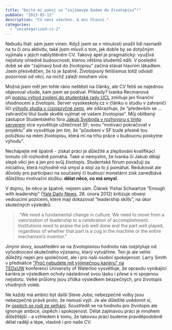 ```yaml
---
title: "Dejte mi pokoj se “zajímavým bodem do životopisu”!"
pubDate: "2013-03-12"
description: "CV není všechno. A ani hlavní."
categories: 
  - "uncategorized-cs-2"
---
```


Nebudu lhát: sám jsem vinen. Když jsem se v minulosti snažil lidi navnadit na tu či onu aktivitu, také jsem mluvil o tom, jak dobře by se dotyčným vyjímala v jejich nablyštěném CV. Takový apel je pragmatický: využívá nejistoty ohledně budoucnosti, kterou většina studentů sdílí. V poslední době se ale “zajímavý bod do životopisu” začíná stávat hlavním lákadlem. Jsem přesvědčen, že to je špatně. Životopisný fetišismus totiž odvádí pozornost od věcí, na nichž záleží mnohem více.

Možná jsem měl jen tohle ráno neštěstí na články, ale CV fetiš se najednou objevoval všude, kam jsem se podíval. Příklady? Ivanka Recmanová při [popisu výhod zvolení do studentské rady UCL](http://www.oxbridge.sk/blog/studentske-spolky) zmiňuje jen finanční ohodnocení a životopis. Server vysokeskoly.cz v článku o studiu v zahraničí líčí [výhody studia v cizojazyčné zemi](http://www.vysokeskoly.cz/clanek/titul-ze-zahranicni-univerzity-proc-ne), ale zdůrazňuje, že “především se … zahraniční titul bude skvěle vyjímat ve vašem životopise”. Můj oblíbený zástupce Studentského fóra [Jakub Svoboda v rozhovoru s tímto serverem](http://www.vysokeskoly.cz/clanek/jakub-svoboda-ze-studentskeho-fora-nove-maturite-uskodila-jeji-prepolitizovanost) sice vysvětluje užitečnost SF; svou “motivaci pokračovat v projektu” ale vysvětluje jen tím, že “působení v SF bude přesně tou položkou na mém životopisu, která mi na trhu práce v budoucnu poskytne výhodu”.

Nechápejte mě špatně - získat práci je důležité a zlepšování kvalifikací tomuto cíli rozhodně pomáhá. Také si nemyslím, že Ivanka či Jakub dělají slepě věci jen a jen pro svůj životopis. Studentské fórum považuji za iniciativu, která rozhodně má smysl a stojí za to jí pomáhat. Redukovat ale důvody pro participaci na současný či budoucí monetární zisk zanedbává důležitou motivační složku: **dělat něco, co má smysl**.

V dojmu, že něco je špatně, nejsem sám. Článek Yishai Schwartze “Enough with leadership” ([Yale Daily News](http://www.yaledailynews.com/news/2012/feb/28/schwartz-enough-with-leadership/), 28. února 2012) kritizuje obsesi vedoucími pozicemi, které mají dokazovat “leadership skills”, na úkor skutečných výsledků:

>  ”We need a fundamental change in culture. We need to move from a valorization of leadership to a celebration of accomplishment. Institutions need to praise the job well done and the part well played, regardless of whether that part is a cog in the machine or the entire mechanism’s inventor.”

Jinými slovy, soustředění se na životopisnou hodnotu nás rozptyluje od vyhodnocení skutečného významu, který vytváříme. Ten je ale velmi důležitý nejen pro společnost, ale i pro naši osobní spokojenost. Larry Smith v přednášce ["Proč nebudete mít výjimečnou kariéru" na TEDxUW](http://www.ted.com/talks/larry_smith_why_you_will_fail_to_have_a_great_career.html) konferenci University of Waterloo vysvětluje, že opravdu vynikající kariéra je výsledkem ochoty následovat svou lásku i přese s ní spojenou nejistotu. Velké průlomy jsou zřídka výsledkem bezpečných, pro životopis vhodných voleb.

Ne každý má ambici být další Steve Jobs; nebezpečné volby jsou nebezpečné právě proto, že nemusí vyjít. Je ale důležité uvědomit si, že [úspěch se rodí ze selhání](http://brooks.blogs.nytimes.com/2011/06/13/living-with-mistakes/). Soustředit se na hodnotu pro životopis ale ignoruje ambice, úspěch i spokojenost. Dělat zajímavou práci je mnohem důležitější - a vzhledem k tomu, že takovou práci budeme pravděpodobně dělat raději a lépe, vlastně i pro naše CV.
